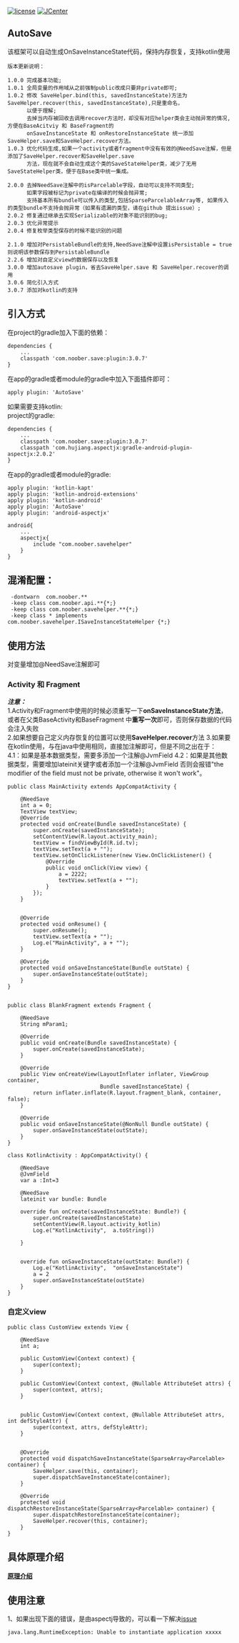 [![license](https://img.shields.io/badge/license-Apache2.0-brightgreen.svg?style=flat)](https://github.com/JavaNoober/AutoSave)
[![JCenter](https://img.shields.io/badge/JCenter-AutoSaver-green.svg?style=flat)](https://bintray.com/noober/maven/AutoSaver)
## AutoSave
该框架可以自动生成OnSaveInstanceState代码，保持内存恢复，支持kotlin使用


    版本更新说明：
    
    1.0.0 完成基本功能;
    1.0.1 全局变量的作用域从之前强制public改成只要非private即可;
    1.0.2 修改 SaveHelper.bind(this, savedInstanceState)方法为SaveHelper.recover(this, savedInstanceState),只是重命名，
          以便于理解;
          去掉当内存被回收去调用recover方法时，却没有对应helper类会主动抛异常的情况,方便在BaseAcitviy 和 BaseFragment的
          onSaveInstanceState 和 onRestoreInstanceState 统一添加SaveHelper.save和SaveHelper.recover方法。
    1.0.3 优化代码生成,如果一个activity或者fragment中没有有效的@NeedSave注解，但是添加了SaveHelper.recover和SaveHelper.save
          方法，现在就不会自动生成这个类的SaveStateHelper类，减少了无用SaveStateHelper类，便于在Base类中统一集成。
          
    2.0.0 去掉NeedSave注解中的isParcelable字段，自动可以支持不同类型;
          如果字段被标记为private在编译的时候会抛异常;
          支持基本所有bundle可以传入的类型,包括SparseParcelableArray等, 如果传入的类型bundle不支持会抛异常（如果有遗漏的类型，请在github 提出issue）;
    2.0.2 修复通过继承去实现Serializable的对象不能识别的bug;
    2.0.3 优化异常提示
    2.0.4 修复枚举类型保存的时候不能识别的问题
    
    2.1.0 增加对PersistableBundle的支持,NeedSave注解中设置isPersistable = true则说明该参数保存到PersistableBundle
    2.2.6 增加对自定义view的数据保存以及恢复
    3.0.0 增加autosave plugin，省去SaveHelper.save 和 SaveHelper.recover的调用
    3.0.6 简化引入方式
    3.0.7 添加对kotlin的支持

## 引入方式  
在project的gradle加入下面的依赖：

    dependencies {
        ...
        classpath 'com.noober.save:plugin:3.0.7'
    }

在app的gradle或者module的gradle中加入下面插件即可：

    apply plugin: 'AutoSave'

如果需要支持kotlin:  
project的gradle:

    dependencies {
        ...
        classpath 'com.noober.save:plugin:3.0.7'
        classpath 'com.hujiang.aspectjx:gradle-android-plugin-aspectjx:2.0.2'
    }


在app的gradle或者module的gradle:
    
    apply plugin: 'kotlin-kapt'
    apply plugin: 'kotlin-android-extensions'
    apply plugin: 'kotlin-android'
    apply plugin: 'AutoSave'
    apply plugin: 'android-aspectjx'
    
    android{
        ...
        aspectjx{
            include "com.noober.savehelper"
        }
    }
## 混淆配置：

     -dontwarn  com.noober.**
     -keep class com.noober.api.**{*;}
     -keep class com.noober.savehelper.**{*;}
     -keep class * implements com.noober.savehelper.ISaveInstanceStateHelper {*;}
     
## 使用方法

对变量增加@NeedSave注解即可

### Activity 和 Fragment

_**注意：**_   
1.Activity和Fragment中使用的时候必须重写一下**onSaveInstanceState方法**，或者在父类BaseActivity和BaseFragment
中**重写一次**即可，否则保存数据的代码会注入失败  
2.如果想要自己定义内存恢复的位置可以使用**SaveHelper.recover**方法
3.如果要在kotlin使用，与在java中使用相同，直接加注解即可，但是不同之出在于：    
  4.1：如果是基本数据类型，需要多添加一个注解@JvmField
  4.2：如果是其他数据类型，需要增加lateinit关键字或者添加一个注解@JvmField
  否则会报错"the modifier of the field must not be private, otherwise  it won't work"。

    
    public class MainActivity extends AppCompatActivity {
    
        @NeedSave
        int a = 0;
        TextView textView;
        @Override
        protected void onCreate(Bundle savedInstanceState) {
            super.onCreate(savedInstanceState);
            setContentView(R.layout.activity_main);
            textView = findViewById(R.id.tv);
            textView.setText(a + "");
            textView.setOnClickListener(new View.OnClickListener() {
                @Override
                public void onClick(View view) {
                    a = 2222;
                    textView.setText(a + "");
                }
            });
        }
    
    
        @Override
        protected void onResume() {
            super.onResume();
            textView.setText(a + "");
            Log.e("MainActivity", a + "");
        }
    
        @Override
        protected void onSaveInstanceState(Bundle outState) {
            super.onSaveInstanceState(outState);
        }
    }

    
    public class BlankFragment extends Fragment {
        
        @NeedSave
        String mParam1;
    
        @Override
        public void onCreate(Bundle savedInstanceState) {
            super.onCreate(savedInstanceState);
        }
    
        @Override
        public View onCreateView(LayoutInflater inflater, ViewGroup container,
                                 Bundle savedInstanceState) {
            return inflater.inflate(R.layout.fragment_blank, container, false);
        }
    
        @Override
        public void onSaveInstanceState(@NonNull Bundle outState) {
            super.onSaveInstanceState(outState);
        }
    }
    
    class KotlinActivity : AppCompatActivity() {
    
        @NeedSave
        @JvmField
        var a :Int=3
    
        @NeedSave
        lateinit var bundle: Bundle
    
        override fun onCreate(savedInstanceState: Bundle?) {
            super.onCreate(savedInstanceState)
            setContentView(R.layout.activity_kotlin)
            Log.e("KotlinActivity",  a.toString())
    
        }
    
    
        override fun onSaveInstanceState(outState: Bundle?) {
            Log.e("KotlinActivity",  "onSaveInstanceState")
            a = 2
            super.onSaveInstanceState(outState)
        }
    }
    
### 自定义view

    public class CustomView extends View {
            
        @NeedSave
        int a;
    
        public CustomView(Context context) {
            super(context);
        }
    
        public CustomView(Context context, @Nullable AttributeSet attrs) {
            super(context, attrs);
        }
    
    
        public CustomView(Context context, @Nullable AttributeSet attrs, int defStyleAttr) {
            super(context, attrs, defStyleAttr);
        }
    
    
        @Override
        protected void dispatchSaveInstanceState(SparseArray<Parcelable> container) {
            SaveHelper.save(this, container);
            super.dispatchSaveInstanceState(container);
        }
    
        @Override
        protected void dispatchRestoreInstanceState(SparseArray<Parcelable> container) {
            super.dispatchRestoreInstanceState(container);
            SaveHelper.recover(this, container);
        }
    }

## 具体原理介绍
  
  [**原理介绍**](https://github.com/JavaNoober/AutoSave/blob/master/README-PRINCIPLE.md)
## 使用注意
1、如果出现下面的错误，是由aspectj导致的，可以看一下解决[issue](https://github.com/HujiangTechnology/gradle_plugin_android_aspectjx/issues/82)

    java.lang.RuntimeException: Unable to instantiate application xxxxx
